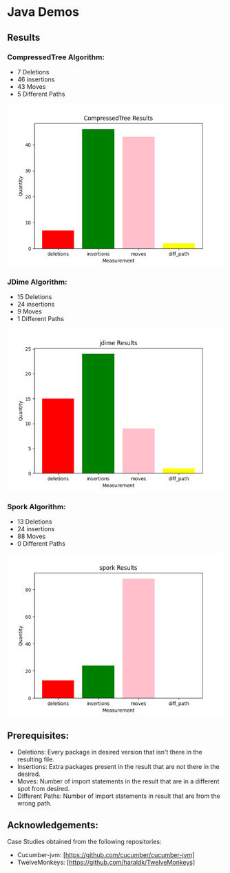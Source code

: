 # Java Demos

## Results

### CompressedTree Algorithm:

* 7 Deletions
* 46 insertions
* 43 Moves
* 5 Different Paths

![My Image](images/CompressedTree.png)

### JDime Algorithm:

* 15 Deletions
* 24 insertions
* 9 Moves
* 1 Different Paths

![My Image](images/jdime.png)

### Spork Algorithm:

* 13 Deletions
* 24 insertions
* 88 Moves
* 0 Different Paths

![My Image](images/spork.png)


## Prerequisites:

* Deletions: Every package in desired version that isn't there in the resulting file.
* Insertions: Extra packages present in the result that are not there in the desired.
* Moves: Number of import statements in the result that are in a different spot from desired.
* Different Paths: Number of import statements in result that are from the wrong path.


## Acknowledgements:

Case Studies obtained from the following repositories:
* Cucumber-jvm: [https://github.com/cucumber/cucumber-jvm]
* TwelveMonkeys: [https://github.com/haraldk/TwelveMonkeys]

